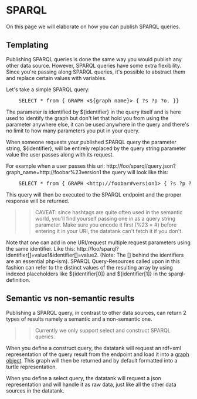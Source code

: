 # SPARQL

On this page we will elaborate on how you can publish SPARQL queries.

## Templating

Publishing SPARQL queries is done the same way you would publish any other data source. However, SPARQL queries have some extra flexibility. Since you're passing along SPARQL queries, it's possible to abstract them and replace certain values with variables.

Let's take a simple SPARQL query:

<pre class='prettyprint'>
    SELECT * from { GRAPH &lt;${graph_name}&gt; { ?s ?p ?o. }}
</pre>

The parameter is identified by ${identifier} in the query itself and is here used to identify the graph but don't let that hold you from using the parameter anywhere else, it can be used anywhere in the query and there's no limit to how many parameters you put in your query.

When someone requests your published SPARQL query the parameter string, ${identifier}, will be entirely replaced by the query string parameter value the user passes along with its request.

For example when a user passes this uri: http://foo/sparql/query.json?graph\_name=http://foobar%23version1 the query will look like this:

<pre class='prettyprint'>
    SELECT * from { GRAPH &lt;http://foobar#version1&gt; { ?s ?p ?o. }}
</pre>

This query will then be executed to the SPARQL endpoint and the proper response will be returned.

>> CAVEAT: since hashtags are quite often used in the semantic world, you'll find yourself passing one in as a query string parameter. Make sure you encode it first (%23 = #) before entering it in your URI, the datatank can't fetch it if you don't.

Note that one can add in one URI/request multiple request parameters using the same identifier. Like this: http://foo/sparql?identifier[]=value1&identifier[]=value2.  (Note: The [] behind the identifiers are an essential php-ism).
SPARQL Query-Resources called upon in this fashion can refer to the distinct values of the resulting array by using indexed placeholders like ${identifier[0]} and ${identifier[1]} in the sparql-definition.

## Semantic vs non-semantic results

Publishing a SPARQL query, in contrast to other data sources, can return 2 types of results namely a semantic and a non-semantic one.

>> Currently we only support select and construct SPARQL queries.

When you define a construct query, the datatank will request an rdf+xml representation of the query result from the endpoint and load it into a [graph object](https://github.com/semsol/arc2/wiki). This graph will then be returned and by default formatted into a turtle representation.

When you define a select query, the datatank will request a json representation and will handle it as raw data, just like all the other data sources in the datatank.
